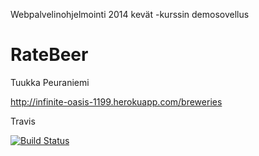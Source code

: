 Webpalvelinohjelmointi 2014 kevät -kurssin demosovellus

RateBeer
======

Tuukka Peuraniemi


http://infinite-oasis-1199.herokuapp.com/breweries

Travis


[![Build Status](https://travis-ci.org/TuukkaP/wadror.png)](https://travis-ci.org/TuukkaP/wadror)
